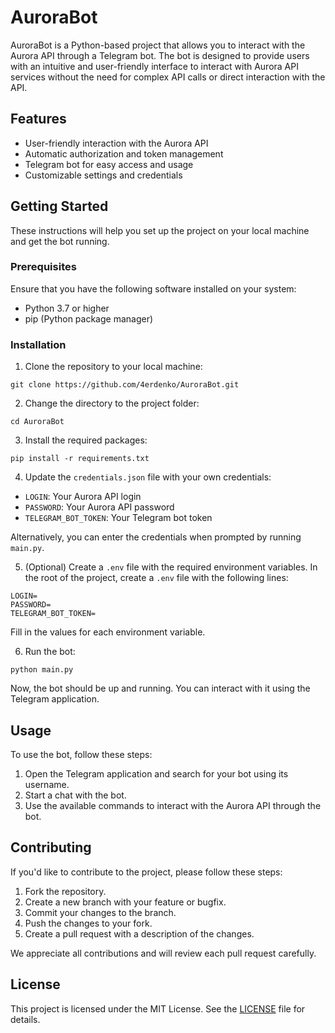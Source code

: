 # AuroraBot

AuroraBot is a Python-based project that allows you to interact with the Aurora API through a Telegram bot. The bot is
designed to provide users with an intuitive and user-friendly interface to interact with Aurora API services without the
need for complex API calls or direct interaction with the API.

## Features

- User-friendly interaction with the Aurora API
- Automatic authorization and token management
- Telegram bot for easy access and usage
- Customizable settings and credentials

## Getting Started

These instructions will help you set up the project on your local machine and get the bot running.

### Prerequisites

Ensure that you have the following software installed on your system:

- Python 3.7 or higher
- pip (Python package manager)

### Installation

1. Clone the repository to your local machine:

```
git clone https://github.com/4erdenko/AuroraBot.git
```

2. Change the directory to the project folder:

```
cd AuroraBot
```

3. Install the required packages:

```
pip install -r requirements.txt
```

4. Update the `credentials.json` file with your own credentials:

- `LOGIN`: Your Aurora API login
- `PASSWORD`: Your Aurora API password
- `TELEGRAM_BOT_TOKEN`: Your Telegram bot token

Alternatively, you can enter the credentials when prompted by running `main.py`.

5. (Optional) Create a `.env` file with the required environment variables. In the root of the project, create a `.env`
   file with the following lines:

```
LOGIN=
PASSWORD=
TELEGRAM_BOT_TOKEN=
```

Fill in the values for each environment variable.

6. Run the bot:

```
python main.py
```

Now, the bot should be up and running. You can interact with it using the Telegram application.

## Usage

To use the bot, follow these steps:

1. Open the Telegram application and search for your bot using its username.
2. Start a chat with the bot.
3. Use the available commands to interact with the Aurora API through the bot.

## Contributing

If you'd like to contribute to the project, please follow these steps:

1. Fork the repository.
2. Create a new branch with your feature or bugfix.
3. Commit your changes to the branch.
4. Push the changes to your fork.
5. Create a pull request with a description of the changes.

We appreciate all contributions and will review each pull request carefully.

## License

This project is licensed under the MIT License. See the [LICENSE](LICENSE) file for details.
